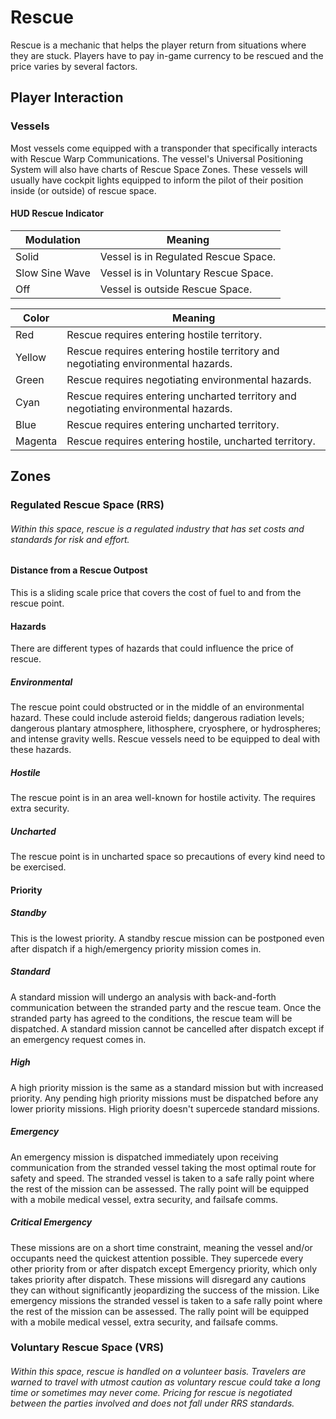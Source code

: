 # Rescue
Rescue is a mechanic that helps the player return from situations where they are stuck. Players have to pay in-game currency to be rescued and the price varies by several factors.

## Player Interaction

### Vessels
Most vessels come equipped with a transponder that specifically interacts with Rescue Warp Communications. The vessel's Universal Positioning System will also have charts of Rescue Space Zones. These vessels will usually have cockpit lights equipped to inform the pilot of their position inside (or outside) of rescue space.
#### HUD Rescue Indicator

| Modulation | Meaning |
| --- | --- |
| Solid | Vessel is in Regulated Rescue Space. |
| Slow Sine Wave | Vessel is in Voluntary Rescue Space. |
| Off | Vessel is outside Rescue Space. |

| Color | Meaning |
| --- | --- |
| Red | Rescue requires entering hostile territory. |
| Yellow | Rescue requires entering hostile territory and negotiating environmental hazards. |
| Green | Rescue requires negotiating environmental hazards. |
| Cyan | Rescue requires entering uncharted territory and negotiating environmental hazards. |
| Blue | Rescue requires entering uncharted territory. |
| Magenta | Rescue requires entering hostile, uncharted territory. |

## Zones

### Regulated Rescue Space (RRS)
###### Within this space, rescue is a regulated industry that has set costs and standards for risk and effort.

#### Distance from a Rescue Outpost
This is a sliding scale price that covers the cost of fuel to and from the rescue point.

#### Hazards
There are different types of hazards that could influence the price of rescue.
##### Environmental
The rescue point could obstructed or in the middle of an environmental hazard. These could include asteroid fields; dangerous radiation levels; dangerous plantary atmosphere, lithosphere, cryosphere, or hydrospheres; and intense gravity wells. Rescue vessels need to be equipped to deal with these hazards.
##### Hostile
The rescue point is in an area well-known for hostile activity. The requires extra security.
##### Uncharted
The rescue point is in uncharted space so precautions of every kind need to be exercised.


#### Priority
##### Standby
This is the lowest priority. A standby rescue mission can be postponed even after dispatch if a high/emergency priority mission comes in.
##### Standard
A standard mission will undergo an analysis with back-and-forth communication between the stranded party and the rescue team. Once the stranded party has agreed to the conditions, the rescue team will be dispatched. A standard mission cannot be cancelled after dispatch except if an emergency request comes in.
##### High
A high priority mission is the same as a standard mission but with increased priority. Any pending high priority missions must be dispatched before any lower priority missions. High priority doesn't supercede standard missions.
##### Emergency
An emergency mission is dispatched immediately upon receiving communication from the stranded vessel taking the most optimal route for safety and speed. The stranded vessel is taken to a safe rally point where the rest of the mission can be assessed. The rally point will be equipped with a mobile medical vessel, extra security, and failsafe comms.
##### Critical Emergency
These missions are on a short time constraint, meaning the vessel and/or occupants need the quickest attention possible. They supercede every other priority from or after dispatch except Emergency priority, which only takes priority after dispatch. These missions will disregard any cautions they can without significantly jeopardizing the success of the mission. Like emergency missions the stranded vessel is taken to a safe rally point where the rest of the mission can be assessed. The rally point will be equipped with a mobile medical vessel, extra security, and failsafe comms.

### Voluntary Rescue Space (VRS)
###### Within this space, rescue is handled on a volunteer basis. Travelers are warned to travel with utmost caution as voluntary rescue could take a long time or sometimes may never come. Pricing for rescue is negotiated between the parties involved and does not fall under RRS standards.
